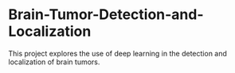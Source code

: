 # Brain-Tumor-Detection-and-Localization
This project explores the use of deep learning in the detection and localization of brain tumors.
